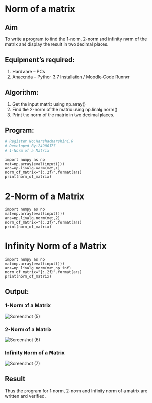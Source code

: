 # Norm of a matrix
## Aim
To write a program to find the 1-norm, 2-norm and infinity norm of the matrix and display the result in two decimal places.
## Equipment’s required:
1.	Hardware – PCs
2.	Anaconda – Python 3.7 Installation / Moodle-Code Runner
## Algorithm:
1. Get the input matrix using np.array()
2. Find the 2-norm of the matrix using np.linalg.norm()
3. Print the norm of the matrix in two decimal places.
## Program:
```Python
# Register No:Harshadharshini.R
# Developed By:24900177
# 1-Norm of a Matrix
```
```
import numpy as np
mat=np.array(eval(input()))
ans=np.linalg.norm(mat,1)
norm_of_matrix="{:.2f}".format(ans)
print(norm_of_matrix)

```



# 2-Norm of a Matrix
```
import numpy as np
mat=np.array(eval(input()))
ans=np.linalg.norm(mat,2)
norm_of_matrix="{:.2f}".format(ans)
print(norm_of_matrix)
```



# Infinity Norm of a Matrix
```
import numpy as np
mat=np.array(eval(input()))
ans=np.linalg.norm(mat,np.inf)
norm_of_matrix="{:.2f}".format(ans)
print(norm_of_matrix)
```





## Output:
### 1-Norm of a Matrix

![Screenshot (5)](https://github.com/user-attachments/assets/c0647204-a53e-4636-b9ff-0a5b67007fd6)

### 2-Norm of a Matrix
![Screenshot (6)](https://github.com/user-attachments/assets/5aef1d85-ce54-4c62-a69e-6c28e223ed57)


### Infinity Norm of a Matrix
![Screenshot (7)](https://github.com/user-attachments/assets/ceeafbe4-abed-4dbf-8f20-9adc39757d6b)

## Result
Thus the program for 1-norm, 2-norm and Infinity norm of a matrix are written and verified.
